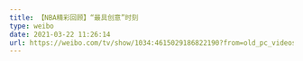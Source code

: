 ```yaml
---
title: 【NBA精彩回顾】“最具创意”时刻
type: weibo
date: 2021-03-22 11:26:14
url: https://weibo.com/tv/show/1034:4615029186822190?from=old_pc_videoshow
---
```


<!-- more -->
